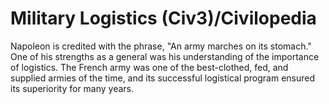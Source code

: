 # Military Logistics (Civ3)/Civilopedia

Napoleon is credited with the phrase, "An army marches on its stomach." One of his strengths as
a general was his understanding of the importance of logistics. The French army was one of the
best-clothed, fed, and supplied armies of the time, and its successful logistical program ensured
its superiority for many years.